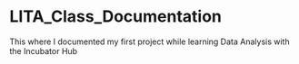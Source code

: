 # LITA_Class_Documentation
This where I documented my first project while learning Data Analysis with the Incubator Hub

